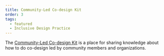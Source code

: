 ```yaml
---
title: Community-Led Co-design Kit
order: 3
tags:
  - featured
  - Inclusive Design Practice
---
```

The [Community-Led Co-design Kit](https://co-design.inclusivedesign.ca/) is a place for sharing knowledge about how to
do co-design led by community members and organizations.
